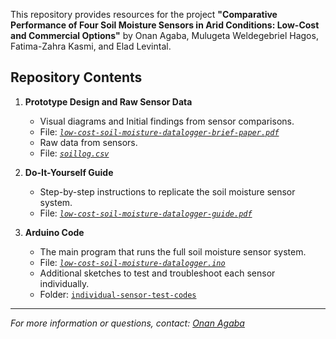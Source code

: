 This repository provides resources for the project **"Comparative Performance of Four Soil Moisture Sensors in Arid Conditions: Low-Cost and Commercial Options"** by Onan Agaba, Mulugeta Weldegebriel Hagos, Fatima-Zahra Kasmi, and Elad Levintal.
     
## Repository Contents

1. **Prototype Design and Raw Sensor Data**
   - Visual diagrams and Initial findings from sensor comparisons.
   - File: *[`low-cost-soil-moisture-datalogger-brief-paper.pdf`](./low-cost-soil-moisture-datalogger-brief-paper.pdf)*
   - Raw data from sensors.
   - File: *[`soillog.csv`](./soillog.csv)* 

2. **Do-It-Yourself Guide**
   - Step-by-step instructions to replicate the soil moisture sensor system.  
   - File: *[`low-cost-soil-moisture-datalogger-guide.pdf`](./low-cost-soil-moisture-datalogger-guide.pdf)*

3. **Arduino Code**
   - The main program that runs the full soil moisture sensor system.  
   - File: *[`low-cost-soil-moisture-datalogger.ino`](./low-cost-soil-moisture-datalogger.ino)*
   - Additional sketches to test and troubleshoot each sensor individually.
   - Folder: [`individual-sensor-test-codes`](./individual-sensor-test-codes/)

---

*For more information or questions, contact: [Onan Agaba](mailto:onanagaba@gmail.com)*

